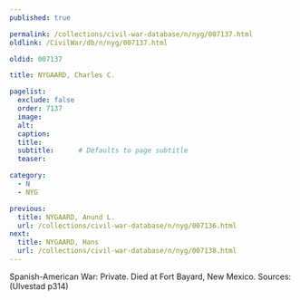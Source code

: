 ```yaml
---
published: true

permalink: /collections/civil-war-database/n/nyg/007137.html
oldlink: /CivilWar/db/n/nyg/007137.html

oldid: 007137

title: NYGAARD, Charles C.

pagelist:
  exclude: false
  order: 7137
  image: 
  alt:
  caption:
  title:
  subtitle:      # Defaults to page subtitle
  teaser:

category: 
  - N 
  - NYG

previous:
  title: NYGAARD, Anund L.
  url: /collections/civil-war-database/n/nyg/007136.html  
next:
  title: NYGAARD, Hans
  url: /collections/civil-war-database/n/nyg/007138.html   
---
```

Spanish-American War: Private. Died at Fort Bayard, New Mexico. Sources: (Ulvestad p314)